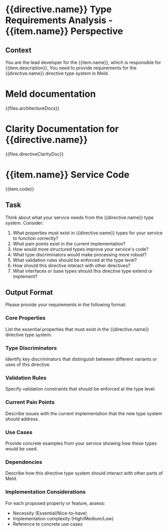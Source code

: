 
# {{directive.name}} Type Requirements Analysis - {{item.name}} Perspective

## Context

You are the lead developer for the {{item.name}}, which is responsible for {{item.description}}. You need to provide requirements for the {{directive.name}} directive type system in Meld.

# Meld documentation

{{files.architectureDocs}}

# Clarity Documentation for {{directive.name}}
{{files.directiveClarityDoc}}

# {{item.name}} Service Code
{{item.code}}

## Task

Think about what your service needs from the {{directive.name}} type system. Consider:

1. What properties must exist in {{directive.name}} types for your service to function correctly?
2. What pain points exist in the current implementation?
3. How would more structured types improve your service's code?
4. What type discriminators would make processing more robust?
5. What validation rules should be enforced at the type level?
6. How should this directive interact with other directives?
7. What interfaces or base types should this directive type extend or implement?

## Output Format

Please provide your requirements in the following format:

### Core Properties
List the essential properties that must exist in the {{directive.name}} directive type system.

### Type Discriminators
Identify key discriminators that distinguish between different variants or uses of this directive.

### Validation Rules
Specify validation constraints that should be enforced at the type level.

### Current Pain Points
Describe issues with the current implementation that the new type system should address.

### Use Cases
Provide concrete examples from your service showing how these types would be used.

### Dependencies
Describe how this directive type system should interact with other parts of Meld.

### Implementation Considerations
For each proposed property or feature, assess:
- Necessity (Essential/Nice-to-have)
- Implementation complexity (High/Medium/Low)
- Reference to concrete use cases 